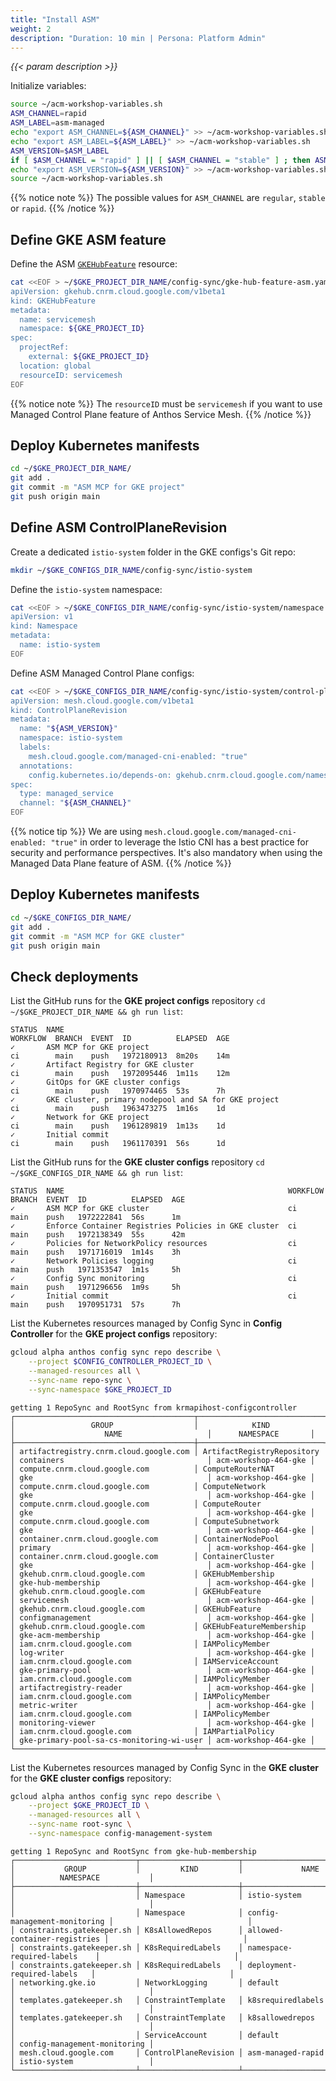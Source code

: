 ```yaml
---
title: "Install ASM"
weight: 2
description: "Duration: 10 min | Persona: Platform Admin"
---
```

_{{< param description >}}_

Initialize variables:
```Bash
source ~/acm-workshop-variables.sh
ASM_CHANNEL=rapid
ASM_LABEL=asm-managed
echo "export ASM_CHANNEL=${ASM_CHANNEL}" >> ~/acm-workshop-variables.sh
echo "export ASM_LABEL=${ASM_LABEL}" >> ~/acm-workshop-variables.sh
ASM_VERSION=$ASM_LABEL
if [ $ASM_CHANNEL = "rapid" ] || [ $ASM_CHANNEL = "stable" ] ; then ASM_VERSION=$ASM_LABEL-$ASM_CHANNEL; fi
echo "export ASM_VERSION=${ASM_VERSION}" >> ~/acm-workshop-variables.sh
source ~/acm-workshop-variables.sh
```
{{% notice note %}}
The possible values for `ASM_CHANNEL` are `regular`, `stable` or `rapid`.
{{% /notice %}}

## Define GKE ASM feature

Define the ASM [`GKEHubFeature`](https://cloud.google.com/config-connector/docs/reference/resource-docs/gkehub/gkehubfeature) resource:
```Bash
cat <<EOF > ~/$GKE_PROJECT_DIR_NAME/config-sync/gke-hub-feature-asm.yaml
apiVersion: gkehub.cnrm.cloud.google.com/v1beta1
kind: GKEHubFeature
metadata:
  name: servicemesh
  namespace: ${GKE_PROJECT_ID}
spec:
  projectRef:
    external: ${GKE_PROJECT_ID}
  location: global
  resourceID: servicemesh
EOF
```
{{% notice note %}}
The `resourceID` must be `servicemesh` if you want to use Managed Control Plane feature of Anthos Service Mesh.
{{% /notice %}}

## Deploy Kubernetes manifests

```Bash
cd ~/$GKE_PROJECT_DIR_NAME/
git add .
git commit -m "ASM MCP for GKE project"
git push origin main
```

## Define ASM ControlPlaneRevision

Create a dedicated `istio-system` folder in the GKE configs's Git repo:
```Bash
mkdir ~/$GKE_CONFIGS_DIR_NAME/config-sync/istio-system
```

Define the `istio-system` namespace:
```Bash
cat <<EOF > ~/$GKE_CONFIGS_DIR_NAME/config-sync/istio-system/namespace.yaml
apiVersion: v1
kind: Namespace
metadata:
  name: istio-system
EOF
```

Define ASM Managed Control Plane configs:
```Bash
cat <<EOF > ~/$GKE_CONFIGS_DIR_NAME/config-sync/istio-system/control-plane-configs.yaml
apiVersion: mesh.cloud.google.com/v1beta1
kind: ControlPlaneRevision
metadata:
  name: "${ASM_VERSION}"
  namespace: istio-system
  labels:
    mesh.cloud.google.com/managed-cni-enabled: "true"
  annotations:
    config.kubernetes.io/depends-on: gkehub.cnrm.cloud.google.com/namespaces/${GKE_PROJECT_ID}/GKEHubFeature/servicemesh
spec:
  type: managed_service
  channel: "${ASM_CHANNEL}"
EOF
```
{{% notice tip %}}
We are using `mesh.cloud.google.com/managed-cni-enabled: "true"` in order to leverage the Istio CNI has a best practice for security and performance perspectives. It's also mandatory when using the Managed Data Plane feature of ASM.
{{% /notice %}}

## Deploy Kubernetes manifests

```Bash
cd ~/$GKE_CONFIGS_DIR_NAME/
git add .
git commit -m "ASM MCP for GKE cluster"
git push origin main
```

## Check deployments

List the GitHub runs for the **GKE project configs** repository `cd ~/$GKE_PROJECT_DIR_NAME && gh run list`:
```Plaintext
STATUS  NAME                                                           WORKFLOW  BRANCH  EVENT  ID          ELAPSED  AGE
✓       ASM MCP for GKE project                                        ci        main    push   1972180913  8m20s    14m
✓       Artifact Registry for GKE cluster                              ci        main    push   1972095446  1m11s    12m
✓       GitOps for GKE cluster configs                                 ci        main    push   1970974465  53s      7h
✓       GKE cluster, primary nodepool and SA for GKE project           ci        main    push   1963473275  1m16s    1d
✓       Network for GKE project                                        ci        main    push   1961289819  1m13s    1d
✓       Initial commit                                                 ci        main    push   1961170391  56s      1d
```

List the GitHub runs for the **GKE cluster configs** repository `cd ~/$GKE_CONFIGS_DIR_NAME && gh run list`:
```Plaintext
STATUS  NAME                                                  WORKFLOW  BRANCH  EVENT  ID          ELAPSED  AGE
✓       ASM MCP for GKE cluster                               ci        main    push   1972222841  56s      1m
✓       Enforce Container Registries Policies in GKE cluster  ci        main    push   1972138349  55s      42m
✓       Policies for NetworkPolicy resources                  ci        main    push   1971716019  1m14s    3h
✓       Network Policies logging                              ci        main    push   1971353547  1m1s     5h
✓       Config Sync monitoring                                ci        main    push   1971296656  1m9s     5h
✓       Initial commit                                        ci        main    push   1970951731  57s      7h
```

List the Kubernetes resources managed by Config Sync in **Config Controller** for the **GKE project configs** repository:
```Bash
gcloud alpha anthos config sync repo describe \
    --project $CONFIG_CONTROLLER_PROJECT_ID \
    --managed-resources all \
    --sync-name repo-sync \
    --sync-namespace $GKE_PROJECT_ID
```
```Plaintext
getting 1 RepoSync and RootSync from krmapihost-configcontroller
┌────────────────────────────────────────┬────────────────────────────┬───────────────────────────────────────────┬──────────────────────┐
│                 GROUP                  │            KIND            │                    NAME                   │      NAMESPACE       │
├────────────────────────────────────────┼────────────────────────────┼───────────────────────────────────────────┼──────────────────────┤
│ artifactregistry.cnrm.cloud.google.com │ ArtifactRegistryRepository │ containers                                │ acm-workshop-464-gke │
│ compute.cnrm.cloud.google.com          │ ComputeRouterNAT           │ gke                                       │ acm-workshop-464-gke │
│ compute.cnrm.cloud.google.com          │ ComputeNetwork             │ gke                                       │ acm-workshop-464-gke │
│ compute.cnrm.cloud.google.com          │ ComputeRouter              │ gke                                       │ acm-workshop-464-gke │
│ compute.cnrm.cloud.google.com          │ ComputeSubnetwork          │ gke                                       │ acm-workshop-464-gke │
│ container.cnrm.cloud.google.com        │ ContainerNodePool          │ primary                                   │ acm-workshop-464-gke │
│ container.cnrm.cloud.google.com        │ ContainerCluster           │ gke                                       │ acm-workshop-464-gke │
│ gkehub.cnrm.cloud.google.com           │ GKEHubMembership           │ gke-hub-membership                        │ acm-workshop-464-gke │
│ gkehub.cnrm.cloud.google.com           │ GKEHubFeature              │ servicemesh                               │ acm-workshop-464-gke │
│ gkehub.cnrm.cloud.google.com           │ GKEHubFeature              │ configmanagement                          │ acm-workshop-464-gke │
│ gkehub.cnrm.cloud.google.com           │ GKEHubFeatureMembership    │ gke-acm-membership                        │ acm-workshop-464-gke │
│ iam.cnrm.cloud.google.com              │ IAMPolicyMember            │ log-writer                                │ acm-workshop-464-gke │
│ iam.cnrm.cloud.google.com              │ IAMServiceAccount          │ gke-primary-pool                          │ acm-workshop-464-gke │
│ iam.cnrm.cloud.google.com              │ IAMPolicyMember            │ artifactregistry-reader                   │ acm-workshop-464-gke │
│ iam.cnrm.cloud.google.com              │ IAMPolicyMember            │ metric-writer                             │ acm-workshop-464-gke │
│ iam.cnrm.cloud.google.com              │ IAMPolicyMember            │ monitoring-viewer                         │ acm-workshop-464-gke │
│ iam.cnrm.cloud.google.com              │ IAMPartialPolicy           │ gke-primary-pool-sa-cs-monitoring-wi-user │ acm-workshop-464-gke │
└────────────────────────────────────────┴────────────────────────────┴───────────────────────────────────────────┴──────────────────────┘
```

List the Kubernetes resources managed by Config Sync in the **GKE cluster** for the **GKE cluster configs** repository:
```Bash
gcloud alpha anthos config sync repo describe \
    --project $GKE_PROJECT_ID \
    --managed-resources all \
    --sync-name root-sync \
    --sync-namespace config-management-system
```
```Plaintext
getting 1 RepoSync and RootSync from gke-hub-membership
┌───────────────────────────┬──────────────────────┬──────────────────────────────┬──────────────────────────────┐
│           GROUP           │         KIND         │             NAME             │          NAMESPACE           │
├───────────────────────────┼──────────────────────┼──────────────────────────────┼──────────────────────────────┤
│                           │ Namespace            │ istio-system                 │                              │
│                           │ Namespace            │ config-management-monitoring │                              │
│ constraints.gatekeeper.sh │ K8sAllowedRepos      │ allowed-container-registries │                              │
│ constraints.gatekeeper.sh │ K8sRequiredLabels    │ namespace-required-labels    │                              │
│ constraints.gatekeeper.sh │ K8sRequiredLabels    │ deployment-required-labels   │                              │
│ networking.gke.io         │ NetworkLogging       │ default                      │                              │
│ templates.gatekeeper.sh   │ ConstraintTemplate   │ k8srequiredlabels            │                              │
│ templates.gatekeeper.sh   │ ConstraintTemplate   │ k8sallowedrepos              │                              │
│                           │ ServiceAccount       │ default                      │ config-management-monitoring │
│ mesh.cloud.google.com     │ ControlPlaneRevision │ asm-managed-rapid            │ istio-system                 │
└───────────────────────────┴──────────────────────┴──────────────────────────────┴──────────────────────────────┘
```